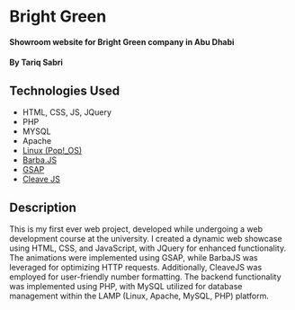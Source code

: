 # Bright Green

#### Showroom website for Bright Green company in Abu Dhabi

#### By Tariq Sabri

## Technologies Used

* HTML, CSS, JS, JQuery
* PHP
* MYSQL
* Apache
* [Linux (Pop!_OS)](https://pop.system76.com/)
* [Barba.JS](https://barba.js.org/)
* [GSAP](https://gsap.com/)
* [Cleave JS](https://nosir.github.io/cleave.js/)

## Description

This is my first ever web project, developed while undergoing a web development course at the university. I created a dynamic web showcase using HTML, CSS, and JavaScript, with JQuery for enhanced functionality. The animations were implemented using GSAP, while BarbaJS was leveraged for optimizing HTTP requests. Additionally, CleaveJS was employed for user-friendly number formatting. The backend functionality was implemented using PHP, with MySQL utilized for database management within the LAMP (Linux, Apache, MySQL, PHP) platform.




